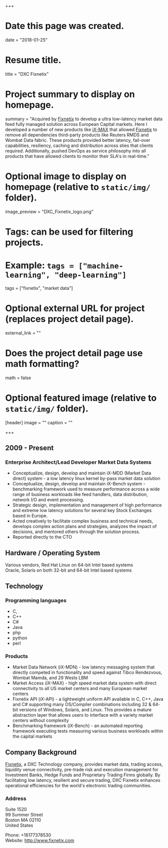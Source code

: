 +++

# Date this page was created.
date = "2018-01-25"

# Resume title.
title = "DXC Fixnetix"

# Project summary to display on homepage.
summary = "Acquired by [Fixnetix](www.fixnetix) to develop a ultra low-latency market data feed fully managed solution across European Capital markets. Here I developed a number of new products like [iX-MAX](http://www.fixnetix.com/services/ix-max/) that allowed [Fixnetix](www.fixnetix.com) to remove all dependencies third-party products like Reuters RMDS and Wombat Data fabric. These products provided better latency, fail-over capabilities, resiliency, caching and distribution across sties that clients required. Additionally, pushed DevOps as service philosophy into all products that have allowed clients to monitor their SLA's in real-time."

# Optional image to display on homepage (relative to `static/img/` folder).
image_preview = "DXC_Fixnetix_logo.png"

# Tags: can be used for filtering projects.
# Example: `tags = ["machine-learning", "deep-learning"]`
tags = ["fixnetix", "market data"]

# Optional external URL for project (replaces project detail page).
external_link = ""

# Does the project detail page use math formatting?
math = false

# Optional featured image (relative to `static/img/` folder).
[header]
image = ""
caption = ""

+++


## 2009 - Present
### Enterprise Architect/Lead Developer Market Data Systems
* Conceptualize, design, develop and maintain iX-MDD (Market Data direct) system - a low latency linux kernel by-pass market data solution
* Conceptualize, design, develop and maintain iX-Bench system - benchmarking framework used to measure performance across a wide range of business workloads like feed handlers, data distribution, network I/O and event processing.
* Strategic design, implementation and management of high performance and extreme low latency solutions for several key Stock Exchanges based in Europe.
* Acted creatively to facilitate complex business and technical needs, develops complex action plans and strategies, analyzes the impact of decisions, and mentored others through the solution process.
* Reported directly to the CTO




## Hardware / Operating System
Various vendors, Red Hat Linux on 64-bit Intel based systems  
Oracle, Solaris on both 32-bit and 64-bit Intel based systems  


## Technology
### Programming languages
* C,
* C++
* C#
* Java
* php
* python
* perl

### Products
* Market Data Network (iX-MDN) - low latency messaging system that directly competed in functionality and speed against Tibco Rendezvous, Wombat Mamda, and 29 Wests LBM
* Market Access (iX-MAX) - high speed market data system with direct connectivity to all US market centers and many European market centers
* Fixnetix API (iX-API) - a lightweight uniform API  available in C, C++, Java and C# supporting many OS/Compiler combinations including 32 & 64-bit versions of Windows, Solaris, and Linux. This provides a mature abstraction layer that allows users to interface with a variety market centers without complexity
* Benchmarking framework (iX-Bench) - an automated reporting framework executing tests measuring various business workloads within the capital markets

## Company Background
[Fixnetix](www.fixnetix.com), a DXC Technology company, provides market data, trading access, liquidity venue connectivity, pre-trade risk and execution management for Investment Banks, Hedge Funds and Proprietary Trading Firms globally. By facilitating low latency, resilient and secure trading, DXC Fixnetix enhances operational efficiencies for the world's electronic trading communities.

### Address
Suite 1520  
99 Summer Street  
Boston MA 02110  
United States  

Phone: +16177378530  
Website: http://www.fixnetix.com
